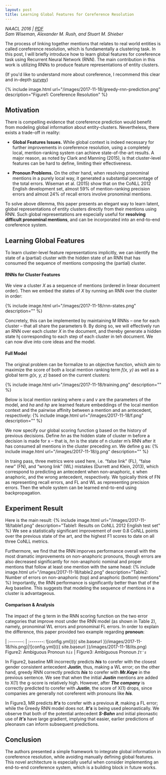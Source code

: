 ```yaml
---
layout: post
title: Learning Global Features for Coreference Resolution
---
```


_NAACL 2016 | [PDF](http://nlp.seas.harvard.edu/papers/corefmain.pdf)  
Sam Wiseman, Alexander M. Rush, and Stuart M. Shieber_

<!-- more -->

The process of linking together mentions that relates to real world entities is called coreference resolution, which is fundamentally a clustering task. In this post, I will briefly introduce how to learn global features for coreference task using Recurrent Neural Network (RNN). The main contribution in this work is utilizing RNNs to produce feature representations of entity clusters. 

(If you'd like to understand more about coreference, I recommend this clear and in-depth [survey](https://pdfs.semanticscholar.org/c96f/7099e2e8b6d402440700ca5fd2bf247ca81f.pdf)) 

{% include image.html url="/images/2017-11-18/greedy-rnn-prediction.png" description="Figure1: Coreference Resolution" %}

## Motivation

There is compelling evidence that coreference prediction would benefit from modeling global information about entity-clusters. Nevertheless, there exists a trade-off in reality:

* __Global Features Issues.__ While global context is indeed necessary for further improvements in coreference resolution, using a completely local, mention-ranking system can achieve state-of-the-art results. A major reason, as noted by Clark and Manning (2015), is that cluster-level features can be hard to define,  limiting their effectiveness. 

* __Pronoun Problems.__ On the other hand, when resolving pronominal mentions in a purely local way, it generated a substantial percentage of the total errors. Wiseman et al. (2015) show that on the CoNLL 2012 English development set, almost 59% of mention-ranking precision errors and almost 24% of recall errors involve pronominal mentions.

To solve above dilemma, this paper presents an elegant way to learn latent, global representations of entity clusters directly from their mentions using RNN. Such global representations are especially useful for __resolving difficult pronominal mentions__, and can be incorporated into an end-to-end coreference system.  

## Learning Global Features

To learn cluster-level feature representations implicitly, we can identify the state of a (partial) cluster with the hidden state of an RNN that has consumed the sequence of mentions composing the (partial) cluster.

#### RNNs for Cluster Features
We view a cluster _X_ as a sequence of mentions (ordered in linear document order). Then we embed the states of _X_ by running an RNN over the cluster in order:

{% include image.html url="/images/2017-11-18/rnn-states.png" description="" %}

Concretely, this can be implemented by maintaining M RNNs – one for each  cluster – that all share the parameters θ. By doing so, we will effectively run an RNN over each cluster _X_ in the document, and thereby generate a hidden state hj corresponding to each step of each cluster in teh document. We can now dive into core ideas and the model.

#### Full Model
 The original problem can be formalize to an objective function, which aim to maximize the score of both a local mention ranking term _f(x, y)_ as well as a global term _g(x, y, z)_ based on the current clusters:

{% include image.html url="/images/2017-11-18/training.png" description="" %}

Below is local mention ranking where _u_ and _v_ are the parameters of the model, and _ha_ and _hp_ are learned feature embeddings of the local mention context and the pairwise affinity between a mention and an antecedent, respectively:
{% include image.html url="/images/2017-11-18/f.png" description="" %}


We now specify our global scoring function g based on the history of previous decisions. Define _hn_ as the hidden state of cluster m before a decision is made for x – that is, _hn_ is the state of n cluster m’s RNN after it has consumed all mentions in the cluster preceding _xn_. We define g as:
{% include image.html url="/images/2017-11-18/g.png" description="" %}

In traing pass, three metrics were used here, i.e. “false link” (FL), “false new” (FN), and “wrong link” (WL) mistakes (Durrett and Klein, 2013), which correspond to predicting an antecedent when non-anaphoric, ε when anaphoric, and the wrong antecedent, respectively. We typically think of FN as representing recall errors, and FL and WL as representing precision errors. Then the whole system can be learned end-to-end using backpropagation.

## Experiment Result

Here is the main result: 
{% include image.html url="/images/2017-11-18/table1.png" description="Table1: Results on CoNLL 2012 English test set" %}
We see a statistically significant improvement of over 0.8 CoNLL points over the previous state of the art,  and the highest F1 scores to date on all three CoNLL metrics. 

Furthermore, we find that the RNN imporves performance overall with the most dramatic improvements on non-anaphoric pronouns, though errors are also decreased significantly for non-anaphoric nominal and proper mentions that follow at least one mention with the same head:
{% include image.html url="/images/2017-11-18/table2.png" description="Table2: Number of errors on non-anaphoric (top) and anaphoric (bottom) mentions" %}
Importantly, the RNN performance is significantly better than that of the Avg baseline. This suggests that modeling the sequence of mentions in a cluster is advantageous.

#### Comparison & Analysis
The impact of the g term in the RNN scoring function on the two error categories that improve most under the RNN model (as shown in Table 2), namely, pronominal WL errors and pronominal FL errors. In order to explain the difference, this paper provided two example regarding __pronoun__:

|
:-------: | :-------:
![config.yml]({{ site.baseurl }}/images/2017-11-18/his.png)|![config.yml]({{ site.baseurl }}/images/2017-11-18/its.png)
 Figure2: Ambiguous Pronoun *`his`* | Figure3: Ambiguous Pronoun *`It's`*

In Figure2, baseline MR incorrectly predicts *__his__* to corefer with the closest gender consistent antecedent *__Justin__*, thus, making a WL error; on the other hand, greedy RNN correctly predicts *__his__* to corefer with *__Mr.Kaye__* in the previous sentence. We see that when the initial *__Justin__* mentions are added to X(1) the g-score is relatively high. However, after *__The company__* is correctly predicted to corefer with *__Justin__*, the score of X(1) drops, since companies are generally not coreferent with pronouns like *__his__*.

In Figure3, MR predicts *__It's__* to corefer with a previous *__it__*, making a FL error; while the Greedy RNN model does not. *__It's__* is being used
pleonastically. We observe that both of the potential antecedent *__S-Bahn__* and initial pleonastic use of *__It's__* have large gradient, implying that easier, earlier predictions of pleonasm can inform subsequent predictions.

## Conclusion
The authors presented a simple framework to integrate global information in coreference resolution, while avoiding manually defining global features. This novel architecture is especially useful when consider implementing an end-to-end coreference system, which is a building block in future works.  

<!--{% include image.html url="/images/2017-11-18/t-sne.png" description="Figure2: Entity Representations" %}-->
